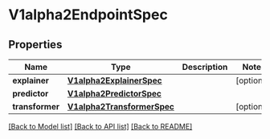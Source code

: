 # V1alpha2EndpointSpec

## Properties
Name | Type | Description | Notes
------------ | ------------- | ------------- | -------------
**explainer** | [**V1alpha2ExplainerSpec**](V1alpha2ExplainerSpec.md) |  | [optional] 
**predictor** | [**V1alpha2PredictorSpec**](V1alpha2PredictorSpec.md) |  | 
**transformer** | [**V1alpha2TransformerSpec**](V1alpha2TransformerSpec.md) |  | [optional] 

[[Back to Model list]](../README.md#documentation-for-models) [[Back to API list]](../README.md#documentation-for-api-endpoints) [[Back to README]](../README.md)


